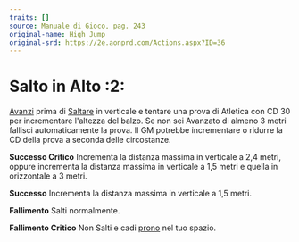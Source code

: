 ```yaml
---
traits: []
source: Manuale di Gioco, pag. 243
original-name: High Jump
original-srd: https://2e.aonprd.com/Actions.aspx?ID=36
---
```


# Salto in Alto :2:

[Avanzi](/azioni/base/avanzi) prima di [Saltare](/azioni/base/saltare) in
verticale e tentare una prova di Atletica con CD 30 per incrementare l'altezza
del balzo. Se non sei Avanzato di almeno 3 metri fallisci automaticamente la
prova. Il GM potrebbe incrementare o ridurre la CD della prova a seconda delle
circostanze.

**Successo Critico** Incrementa la distanza massima in verticale a 2,4 metri,
oppure incrementa la distanza massima in verticale a 1,5 metri e quella in
orizzontale a 3 metri.

**Successo** Incrementa la distanza massima in verticale a 1,5 metri.

**Fallimento** Salti normalmente.

**Fallimento Critico** Non Salti e cadi [prono](/condizioni/prono) nel tuo
spazio.
